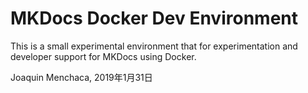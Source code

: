 # MKDocs Docker Dev Environment

This is a small experimental environment that for experimentation and developer support for MKDocs using Docker.

  Joaquin Menchaca, 2019年1月31日
